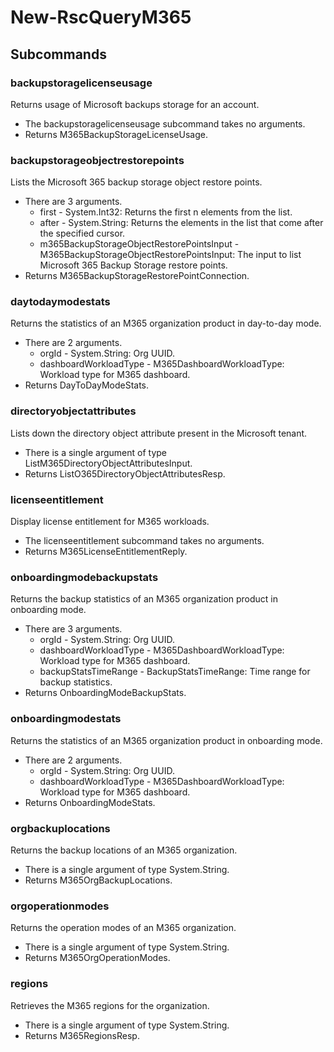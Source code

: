 # New-RscQueryM365
## Subcommands
### backupstoragelicenseusage
Returns usage of Microsoft backups storage for an account.

- The backupstoragelicenseusage subcommand takes no arguments.
- Returns M365BackupStorageLicenseUsage.
### backupstorageobjectrestorepoints
Lists the Microsoft 365 backup storage object restore points.

- There are 3 arguments.
    - first - System.Int32: Returns the first n elements from the list.
    - after - System.String: Returns the elements in the list that come after the specified cursor.
    - m365BackupStorageObjectRestorePointsInput - M365BackupStorageObjectRestorePointsInput: The input to list Microsoft 365 Backup Storage restore points.
- Returns M365BackupStorageRestorePointConnection.
### daytodaymodestats
Returns the statistics of an M365 organization product in day-to-day mode.

- There are 2 arguments.
    - orgId - System.String: Org UUID.
    - dashboardWorkloadType - M365DashboardWorkloadType: Workload type for M365 dashboard.
- Returns DayToDayModeStats.
### directoryobjectattributes
Lists down the directory object attribute present in the Microsoft tenant.

- There is a single argument of type ListM365DirectoryObjectAttributesInput.
- Returns ListO365DirectoryObjectAttributesResp.
### licenseentitlement
Display license entitlement for M365 workloads.

- The licenseentitlement subcommand takes no arguments.
- Returns M365LicenseEntitlementReply.
### onboardingmodebackupstats
Returns the backup statistics of an M365 organization product in onboarding mode.

- There are 3 arguments.
    - orgId - System.String: Org UUID.
    - dashboardWorkloadType - M365DashboardWorkloadType: Workload type for M365 dashboard.
    - backupStatsTimeRange - BackupStatsTimeRange: Time range for backup statistics.
- Returns OnboardingModeBackupStats.
### onboardingmodestats
Returns the statistics of an M365 organization product in onboarding mode.

- There are 2 arguments.
    - orgId - System.String: Org UUID.
    - dashboardWorkloadType - M365DashboardWorkloadType: Workload type for M365 dashboard.
- Returns OnboardingModeStats.
### orgbackuplocations
Returns the backup locations of an M365 organization.

- There is a single argument of type System.String.
- Returns M365OrgBackupLocations.
### orgoperationmodes
Returns the operation modes of an M365 organization.

- There is a single argument of type System.String.
- Returns M365OrgOperationModes.
### regions
Retrieves the M365 regions for the organization.

- There is a single argument of type System.String.
- Returns M365RegionsResp.
